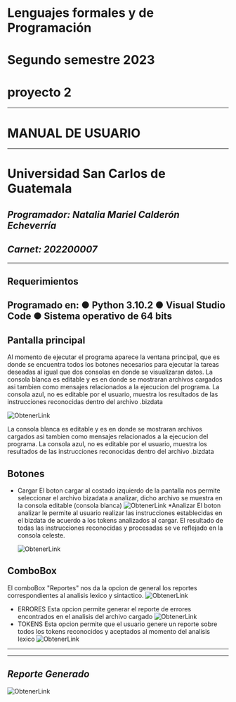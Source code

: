 # Lenguajes formales y de Programación
# Segundo semestre 2023
# proyecto 2  
---
# MANUAL DE USUARIO
---
# Universidad San Carlos de Guatemala
## _Programador: Natalia Mariel Calderón Echeverría_
## _Carnet: 202200007_
-----
## Requerimientos 
Programado en:
● Python 3.10.2
● Visual Studio Code
● Sistema operativo de 64 bits
---
## Pantalla principal

Al momento de ejecutar el programa aparece la ventana principal, que es donde se encuentra todos los botones necesarios para ejecutar la tareas deseadas al igual que dos consolas en donde se visualizaran datos. La consola blanca es editable y es en donde se mostraran archivos cargados asi tambien como mensajes relacionados a la ejecucion del programa. La consola azul, no es editable por el usuario, muestra los resultados de las instrucciones reconocidas dentro del archivo .bizdata

![ObtenerLink](https://i.ibb.co/0nr3f0G/MENU.png)

La consola blanca es editable y es en donde se mostraran archivos cargados asi tambien como mensajes relacionados a la ejecucion del programa. La consola azul, no es editable por el usuario, muestra los resultados de las instrucciones reconocidas dentro del archivo .bizdata
  
  
## Botones
* Cargar
El boton cargar al costado izquierdo de la pantalla nos permite seleccionar el archivo bizadata a analizar, dicho archivo se muestra en la consola editable (consola blanca)
  ![ObtenerLink](https://i.ibb.co/zrJ75Nn/2.png)
*Analizar
El boton analizar le permite al usuario realizar las instrucciones establecidas en el bizdata de acuerdo a los tokens analizados al cargar. El resultado de todas las instrucciones reconocidas y procesadas se ve reflejado en la consola celeste. 

  ![ObtenerLink](https://i.ibb.co/3ms91J2/4.png)
 
## ComboBox
El comboBox "Reportes" nos da la opcion de general los reportes correspondientes al analisis lexico y sintactico. 
![ObtenerLink](https://i.ibb.co/YczmXJQ/3.png)
* ERRORES
Esta opcion permite generar el reporte de errores encontrados en el analisis del archivo cargado
  ![ObtenerLink](https://i.ibb.co/pKdxYNR/es.png)
* TOKENS 
Esta opcion permite que el usuario genere un reporte sobre todos los tokens reconocidos y aceptados al momento del analisis lexico
  ![ObtenerLink](https://i.ibb.co/S6tQMR6/rt.png)
-----
-----
## _Reporte Generado_
  ![ObtenerLink](https://i.ibb.co/vPpZWVf/reporte.png)
